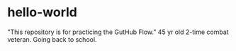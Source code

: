 # hello-world
"This repository is for practicing the GutHub Flow."
45 yr old 2-time combat veteran. Going back to school.
